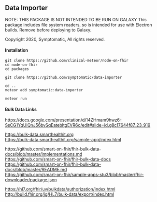 ## Data Importer

NOTE:  THIS PACKAGE IS NOT INTENDED TO BE RUN ON GALAXY
This package includes file system readers, so is intended for use with Electron builds.  Remove before deploying to Galaxy.


Copyright 2020, Symptomatic, All rights reserved.


#### Installation

```
git clone https://github.com/clinical-meteor/node-on-fhir
cd node-on-fhir
cd packages

git clone https://github.com/symptomatic/data-importer

cd ..
meteor add symptomatic:data-importer

meteor run
```


#### Bulk Data Links  
https://docs.google.com/presentation/d/14ZHmam9hwz6-SsCG1YqUIQnJ56bvSqEatebltgEVR6c/edit#slide=id.g8c17644f87_23_919  

https://bulk-data.smarthealthit.org  
https://bulk-data.smarthealthit.org/sample-app/index.html  

https://github.com/smart-on-fhir/fhir-bulk-data-docs/blob/master/implementations.md  
https://github.com/smart-on-fhir/fhir-bulk-data-docs  
https://github.com/smart-on-fhir/fhir-bulk-data-docs/blob/master/README.md  
https://github.com/smart-on-fhir/sample-apps-stu3/blob/master/fhir-downloader/package.json  

https://hl7.org/fhir/uv/bulkdata/authorization/index.html  
http://build.fhir.org/ig/HL7/bulk-data/export/index.html  



















